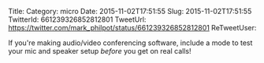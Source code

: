 Title: 
Category: micro
Date: 2015-11-02T17:51:55
Slug: 2015-11-02T17:51:55
TwitterId: 661239326852812801
TweetUrl: https://twitter.com/mark_philpot/status/661239326852812801
ReTweetUser: 

If you're making audio/video conferencing software, include a mode to test your mic and speaker setup *before* you get on real calls!